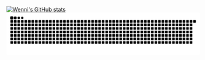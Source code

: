 [![Wenni's GitHub stats](https://github-readme-stats.vercel.app/api?username=WenniDev)](https://github.com/anuraghazra/github-readme-stats)<br>
<picture>
  <source media="(prefers-color-scheme: dark)" srcset="https://raw.githubusercontent.com/WenniDev/WenniDev/output/github-contribution-grid-snake-dark.svg">
  <source media="(prefers-color-scheme: light)" srcset="https://raw.githubusercontent.com/WenniDev/WenniDev/output/github-contribution-grid-snake.svg">
  <img alt="github contribution grid snake animation" src="https://raw.githubusercontent.com/WenniDev/WenniDev/output/github-contribution-grid-snake.svg">
</picture>
